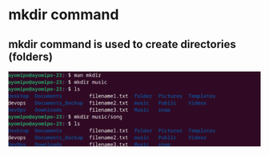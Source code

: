 # mkdir command

## mkdir command is used to create directories (folders)

![Alt text](<mkdir cmd.PNG>)

